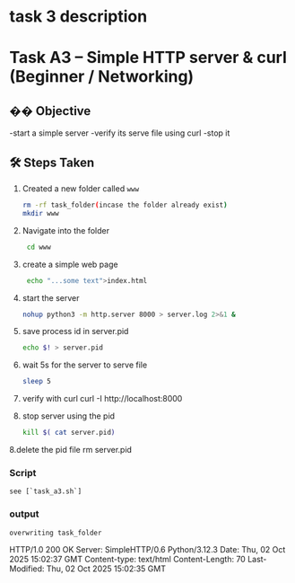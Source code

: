 # task 3 description

# Task A3 – Simple HTTP server & curl (Beginner / Networking)

## �� Objective
-start a simple server
-verify its serve file using curl
-stop it

## 🛠️ Steps Taken
1. Created a new folder called `www`
  
   ```bash
   rm -rf task_folder(incase the folder already exist)
   mkdir www

2. Navigate into the folder

   ```bash
    cd www 

3. create a simple web page
   ```bash
    echo "...some text">index.html

4. start the server
    ```bash
    nohup python3 -m http.server 8000 > server.log 2>&1 &

5. save process id in server.pid
    ```bash
    echo $! > server.pid

5. wait 5s for the server to serve file
    ```bash
    sleep 5

6. verify with curl
    curl -I http://localhost:8000

7. stop server using the pid
    ```bash
    kill $( cat server.pid) 

8.delete the pid file
    rm server.pid 

### Script
    see [`task_a3.sh`]

### output
    overwriting task_folder
HTTP/1.0 200 OK
Server: SimpleHTTP/0.6 Python/3.12.3
Date: Thu, 02 Oct 2025 15:02:37 GMT 
Content-type: text/html
Content-Length: 70
Last-Modified: Thu, 02 Oct 2025 15:02:35 GMT
    
